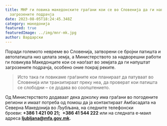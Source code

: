 ```yaml
---
title: МНР ги повика македонските граѓани кои се во Словенија да ги напуштат
  загрозените подрачја
date: 2023-08-05T18:24:45.348Z
category: македонија
featured: true
featuredImage: ../img/mnr-mk.jpg
author: Вардарски
---
```

<!--StartFragment-->

Поради големото невреме во Словенија, затворени се бројни патишта и автопатишта низ целата земја, а Министерството за надворешни работи ги повикува Македонците кои се наоѓаат во земјата да ги напуштат загрозените подрачја, особено оние покрај реките.

<!--EndFragment--><!--StartFragment-->

> Исто така ги повикаме граѓаните кои планираат да патуваат во Словенија или транзитираат преку неа, да проверат кои патишта се слободни – се додава во соопштението.

Од Министерството додаваат дека доколку има граѓани во погодените региони и имаат потреба од помош да ја контактираат Амбасадата на Северна Македонија во Љубљана, на следните телефонски броеви: **+386 1 421 00 21;**  **+386 41 544 222** или на следната е-маил адреса **ljubljana@mfa.gov.mk.**

<!--EndFragment-->